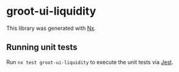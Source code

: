 # groot-ui-liquidity

This library was generated with [Nx](https://nx.dev).

## Running unit tests

Run `nx test groot-ui-liquidity` to execute the unit tests via [Jest](https://jestjs.io).
